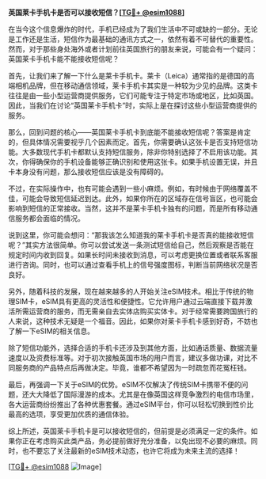 **英国莱卡手机卡是否可以接收短信？[[TG💪+ @esim1088](https://t.me/s/esim1088)]**

在当今这个信息爆炸的时代，手机已经成为了我们生活中不可或缺的一部分。无论是工作还是生活，短信作为最基础的通讯方式之一，依然有着不可替代的重要性。然而，对于那些身处海外或者计划前往英国旅行的朋友来说，可能会有一个疑问：英国莱卡手机卡能不能接收短信呢？

首先，让我们来了解一下什么是莱卡手机卡。莱卡（Leica）通常指的是德国的高端相机品牌，但在移动通信领域，莱卡手机卡其实是一种较为少见的品牌。这类卡往往是由一些小型运营商提供服务，它们可能专注于特定市场或地区，比如英国。因此，当我们在讨论“英国莱卡手机卡”时，实际上是在探讨这些小型运营商提供的服务。

那么，回到问题的核心——英国莱卡手机卡到底能不能接收短信呢？答案是肯定的，但具体情况需要视乎几个因素而定。首先，你需要确认这张卡是否支持短信功能。大多数现代手机卡都默认支持短信服务，除非你特别选择了不启用该功能。其次，你得确保你的手机设备能够正确识别和使用这张卡。如果手机设置无误，并且卡本身没有问题，那么接收短信应该是没有障碍的。

不过，在实际操作中，也有可能会遇到一些小麻烦。例如，有时候由于网络覆盖不佳，可能会导致短信延迟到达。此外，如果你所在的区域存在信号盲区，也可能会影响到短信的正常接收。当然，这并不是莱卡手机卡独有的问题，而是所有移动通信服务都会面临的情况。

说到这里，你可能会想问：“那我该怎么知道我的莱卡手机卡是否真的能接收短信呢？”其实方法很简单。你可以尝试发送一条测试短信给自己，然后观察是否能在规定时间内收到回复。如果长时间未接收到消息，可以考虑更换位置或者联系客服进行咨询。同时，也可以通过查看手机上的信号强度图标，判断当前网络状况是否良好。

另外，随着科技的发展，现在越来越多的人开始关注eSIM技术。相比于传统的物理SIM卡，eSIM具有更高的灵活性和便捷性。它允许用户通过云端直接下载并激活所需运营商的服务，而无需亲自去实体店购买实体卡。对于经常需要跨国旅行的人来说，这种技术无疑是一个福音。因此，如果你对莱卡手机卡感到好奇，不妨也了解一下eSIM的相关信息。

除了短信功能外，选择合适的手机卡还涉及到其他方面，比如通话质量、数据流量速度以及资费标准等。对于初次接触英国市场的用户而言，建议多做功课，对比不同服务商的产品特点后再做决定。毕竟，谁都不希望因为一时疏忽而花冤枉钱。

最后，再强调一下关于eSIM的优势。eSIM不仅解决了传统SIM卡携带不便的问题，还大大降低了国际漫游的成本。尤其是在像英国这样竞争激烈的电信市场里，各大运营商纷纷推出了各种优惠套餐。通过eSIM平台，你可以轻松切换到性价比最高的选项，享受更加优质的通信体验。

综上所述，英国莱卡手机卡是可以接收短信的，但前提是必须满足一定的条件。如果你正在考虑购买此类产品，务必提前做好充分准备，以免出现不必要的麻烦。同时，也不要忘了关注最新的eSIM技术动态，也许它将成为未来主流的选择！

[[TG💪+ @esim1088](https://t.me/s/esim1088) ![Image](https://i.postimg.cc/4NQfJmqS/Snipaste-2025-05-13-00-14-12.png)]